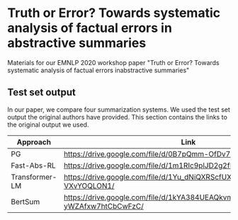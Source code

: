 # Truth or Error? Towards systematic analysis of factual errors in abstractive summaries
Materials for our EMNLP 2020 workshop paper "Truth or Error? Towards systematic analysis of factual errors inabstractive summaries"

## Test set output
In our paper, we compare four summarization systems. We used the test set output the original authors have provided. This section contains the links to the original output we used.

| Approach       | Link                                                               |
|----------------|--------------------------------------------------------------------|
| PG             | https://drive.google.com/file/d/0B7pQmm-OfDv7MEtMVU5sOHc5LTg/      |
| Fast-Abs-RL    | https://drive.google.com/file/d/1m1RIc9plJD2g2fhXUvwHLRtAhTVgYFKS/ |
| Transformer-LM | https://drive.google.com/file/d/1Yu_dNiQXRScfUXVMokDXM-VXvYOQLON1/ |
| BertSum        | https://drive.google.com/file/d/1kYA384UEAQkvmZ-yWZAfxw7htCbCwFzC/ |
